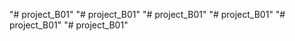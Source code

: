 "# project_B01" 
"# project_B01" 
"# project_B01" 
"# project_B01" 
"# project_B01" 
"# project_B01" 

